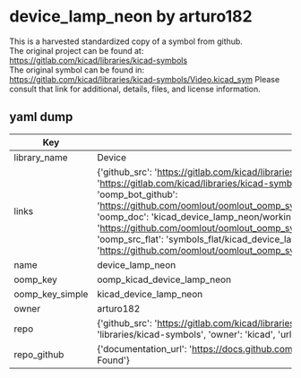 # device_lamp_neon by arturo182  
This is a harvested standardized copy of a symbol from github.  
The original project can be found at:  
https://gitlab.com/kicad/libraries/kicad-symbols  
The original symbol can be found in:
https://gitlab.com/kicad/libraries/kicad-symbols/Video.kicad_sym
Please consult that link for additional, details, files, and license information.  
## yaml dump  
| Key | Value |  
| --- | --- |  
| library_name | Device |  
| links | {'github_src': 'https://gitlab.com/kicad/libraries/kicad-symbols/Video.kicad_sym', 'github_src_repo': 'https://gitlab.com/kicad/libraries/kicad-symbols', 'oomp_bot': 'kicad_device_lamp_neon/working', 'oomp_bot_github': 'https://github.com/oomlout/oomlout_oomp_symbol_bot/tree/main/kicad_device_lamp_neon/working', 'oomp_doc': 'kicad_device_lamp_neon/working', 'oomp_doc_github': 'https://github.com/oomlout/oomlout_oomp_symbol_doc/tree/main/kicad_device_lamp_neon/working', 'oomp_src_flat': 'symbols_flat/kicad_device_lamp_neon/working', 'oomp_src_flat_github': 'https://github.com/oomlout/oomlout_oomp_symbol_src/tree/main/kicad_device_lamp_neon/working'} |  
| name | device_lamp_neon |  
| oomp_key | oomp_kicad_device_lamp_neon |  
| oomp_key_simple | kicad_device_lamp_neon |  
| owner | arturo182 |  
| repo | {'github_src': 'https://gitlab.com/kicad/libraries/kicad-symbols/Video.kicad_sym', 'name': 'libraries/kicad-symbols', 'owner': 'kicad', 'url': 'https://gitlab.com/kicad/libraries/kicad-symbols'} |  
| repo_github | {'documentation_url': 'https://docs.github.com/rest/repos/repos#get-a-repository', 'message': 'Not Found'} |  

